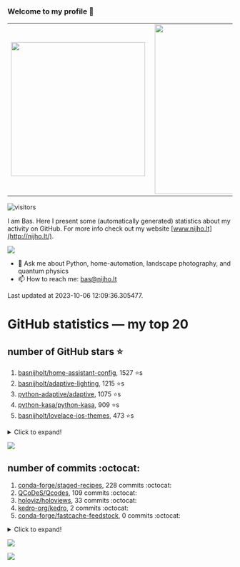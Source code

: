 ### Welcome to my profile 👋

<center>
  <table>
    <tr>
        <td><img width="300px" align="left" src="https://github-readme-stats.vercel.app/api/top-langs/?username=basnijholt&hide=TeX,Jupyter%20Notebook&layout=compact&theme=radical" /></td>
        <td><img align='right' src="https://github-readme-stats.vercel.app/api?username=basnijholt&show_icons=true&theme=radical" width="380"></td>
    </tr>
  </table>
</center>

![visitors](https://visitor-badge.glitch.me/badge?page_id=basnijholt.visitor-badge)

I am Bas. Here I present some (automatically generated) statistics about my activity on GitHub. For more info check out my website [www.nijho.lt](http://nijho.lt/).

![](https://www.nijho.lt/authors/admin/avatar_hu9e60e4b9bc120dfb6a666009f2878da6_182107_250x250_fill_q90_lanczos_center.jpg)

- 💬 Ask me about Python, home-automation, landscape photography, and quantum physics
- 📫 How to reach me: bas@nijho.lt

Last updated at 2023-10-06 12:09:36.305477.

# GitHub statistics — my top 20

## number of GitHub stars ⭐️

1. [basnijholt/home-assistant-config](https://github.com/basnijholt/home-assistant-config/), 1527 ⭐️s
2. [basnijholt/adaptive-lighting](https://github.com/basnijholt/adaptive-lighting/), 1215 ⭐️s
3. [python-adaptive/adaptive](https://github.com/python-adaptive/adaptive/), 1075 ⭐️s
4. [python-kasa/python-kasa](https://github.com/python-kasa/python-kasa/), 909 ⭐️s
5. [basnijholt/lovelace-ios-themes](https://github.com/basnijholt/lovelace-ios-themes/), 473 ⭐️s
<details><summary>Click to expand!</summary>

6. [basnijholt/lovelace-ios-dark-mode-theme](https://github.com/basnijholt/lovelace-ios-dark-mode-theme/), 426 ⭐️s
7. [basnijholt/miflora](https://github.com/basnijholt/miflora/), 359 ⭐️s
8. [basnijholt/rsync-time-machine.py](https://github.com/basnijholt/rsync-time-machine.py/), 345 ⭐️s
9. [topocm/topocm_content](https://github.com/topocm/topocm_content/), 251 ⭐️s
10. [basnijholt/home-assistant-streamdeck-yaml](https://github.com/basnijholt/home-assistant-streamdeck-yaml/), 140 ⭐️s
11. [basnijholt/home-assistant-macbook-touch-bar](https://github.com/basnijholt/home-assistant-macbook-touch-bar/), 92 ⭐️s
12. [basnijholt/markdown-code-runner](https://github.com/basnijholt/markdown-code-runner/), 76 ⭐️s
13. [kwant-project/kwant](https://github.com/kwant-project/kwant/), 76 ⭐️s
14. [basnijholt/home-assistant-streamdeck-yaml-addon](https://github.com/basnijholt/home-assistant-streamdeck-yaml-addon/), 46 ⭐️s
15. [basnijholt/aiokef](https://github.com/basnijholt/aiokef/), 32 ⭐️s
16. [basnijholt/thesis-cover](https://github.com/basnijholt/thesis-cover/), 26 ⭐️s
17. [basnijholt/adaptive-scheduler](https://github.com/basnijholt/adaptive-scheduler/), 21 ⭐️s
18. [basnijholt/instacron](https://github.com/basnijholt/instacron/), 20 ⭐️s
19. [basnijholt/addon-otmonitor](https://github.com/basnijholt/addon-otmonitor/), 15 ⭐️s
20. [kwant-project/kwant-tutorial-2016](https://github.com/kwant-project/kwant-tutorial-2016/), 15 ⭐️s

</details>

![](https://github.com/basnijholt/basnijholt/raw/main/stars_over_time.png)

## number of commits :octocat:

1. [conda-forge/staged-recipes](https://github.com/conda-forge/staged-recipes/), 228 commits :octocat:
2. [QCoDeS/Qcodes](https://github.com/QCoDeS/Qcodes/), 109 commits :octocat:
3. [holoviz/holoviews](https://github.com/holoviz/holoviews/), 33 commits :octocat:
4. [kedro-org/kedro](https://github.com/kedro-org/kedro/), 2 commits :octocat:
5. [conda-forge/fastcache-feedstock](https://github.com/conda-forge/fastcache-feedstock/), 0 commits :octocat:
<details><summary>Click to expand!</summary>

6. [conda-forge/qcodes-feedstock](https://github.com/conda-forge/qcodes-feedstock/), 0 commits :octocat:
7. [python-adaptive/adaptive](https://github.com/python-adaptive/adaptive/), 0 commits :octocat:
8. [basnijholt/shortjunction](https://github.com/basnijholt/shortjunction/), 0 commits :octocat:
9. [basnijholt/Casimir-programming-2019](https://github.com/basnijholt/Casimir-programming-2019/), 0 commits :octocat:
10. [conda-forge/pfapack-feedstock](https://github.com/conda-forge/pfapack-feedstock/), 0 commits :octocat:
11. [Koenkk/zigbee2mqtt.io](https://github.com/Koenkk/zigbee2mqtt.io/), 0 commits :octocat:
12. [kalkih/mini-media-player](https://github.com/kalkih/mini-media-player/), 0 commits :octocat:
13. [basnijholt/ipynb_git_filters](https://github.com/basnijholt/ipynb_git_filters/), 0 commits :octocat:
14. [basnijholt/test](https://github.com/basnijholt/test/), 0 commits :octocat:
15. [python-kasa/python-kasa](https://github.com/python-kasa/python-kasa/), 0 commits :octocat:
16. [kwant-project/billiard](https://github.com/kwant-project/billiard/), 0 commits :octocat:
17. [basnijholt/backups](https://github.com/basnijholt/backups/), 0 commits :octocat:
18. [hassio-addons/addon-vscode](https://github.com/hassio-addons/addon-vscode/), 0 commits :octocat:
19. [basnijholt/cyclecloud-slurm-scaling](https://github.com/basnijholt/cyclecloud-slurm-scaling/), 0 commits :octocat:
20. [mfouesneau/dasksge](https://github.com/mfouesneau/dasksge/), 0 commits :octocat:

</details>

![](https://github.com/basnijholt/basnijholt/raw/main/commits_per_hour.png)

![](https://github.com/basnijholt/basnijholt/raw/main/commits_per_weekday.png)

